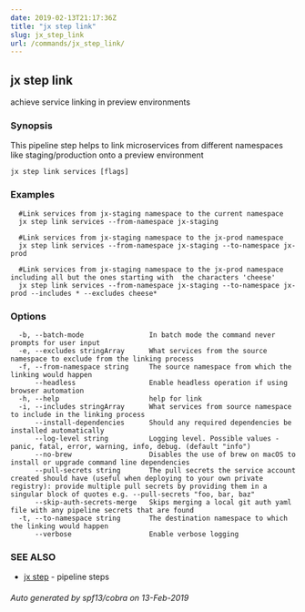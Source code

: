 ```yaml
---
date: 2019-02-13T21:17:36Z
title: "jx step link"
slug: jx_step_link
url: /commands/jx_step_link/
---
```

## jx step link

achieve service linking in preview environments

### Synopsis

This pipeline step helps to link microservices from different namespaces like staging/production onto a preview environment

```
jx step link services [flags]
```

### Examples

```
  #Link services from jx-staging namespace to the current namespace
  jx step link services --from-namespace jx-staging
  
  #Link services from jx-staging namespace to the jx-prod namespace
  jx step link services --from-namespace jx-staging --to-namespace jx-prod
  
  #Link services from jx-staging namespace to the jx-prod namespace including all but the ones starting with  the characters 'cheese'
  jx step link services --from-namespace jx-staging --to-namespace jx-prod --includes * --excludes cheese*
```

### Options

```
  -b, --batch-mode                In batch mode the command never prompts for user input
  -e, --excludes stringArray      What services from the source namespace to exclude from the linking process
  -f, --from-namespace string     The source namespace from which the linking would happen
      --headless                  Enable headless operation if using browser automation
  -h, --help                      help for link
  -i, --includes stringArray      What services from source namespace to include in the linking process
      --install-dependencies      Should any required dependencies be installed automatically
      --log-level string          Logging level. Possible values - panic, fatal, error, warning, info, debug. (default "info")
      --no-brew                   Disables the use of brew on macOS to install or upgrade command line dependencies
      --pull-secrets string       The pull secrets the service account created should have (useful when deploying to your own private registry): provide multiple pull secrets by providing them in a singular block of quotes e.g. --pull-secrets "foo, bar, baz"
      --skip-auth-secrets-merge   Skips merging a local git auth yaml file with any pipeline secrets that are found
  -t, --to-namespace string       The destination namespace to which the linking would happen
      --verbose                   Enable verbose logging
```

### SEE ALSO

* [jx step](/commands/jx_step/)	 - pipeline steps

###### Auto generated by spf13/cobra on 13-Feb-2019
